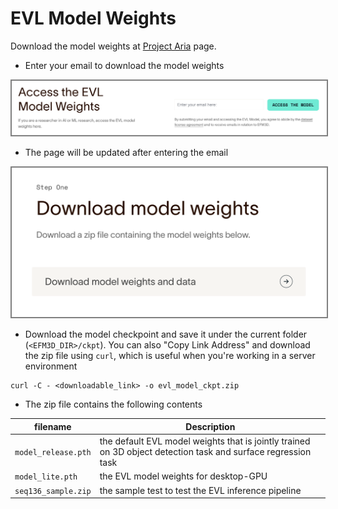 # EVL Model Weights

Download the model weights at
[Project Aria](https://www.projectaria.com/research/efm3D/) page.

- Enter your email to download the model weights

<img src="../assets/access_evl.png" alt="access_evl" style="width: 1200px; border: 2px solid grey;">

- The page will be updated after entering the email

<img src="../assets/download_evl.png" alt="download_evl" style="width: 800px; border: 2px solid grey;">

- Download the model checkpoint and save it under the current folder
  (`<EFM3D_DIR>/ckpt`). You can also "Copy Link Address" and download the zip
  file using `curl`, which is useful when you're working in a server environment

```
curl -C - <downloadable_link> -o evl_model_ckpt.zip
```

- The zip file contains the following contents

| filename            | Description                                                                                                   |
| ------------------- | ------------------------------------------------------------------------------------------------------------- |
| `model_release.pth` | the default EVL model weights that is jointly trained on 3D object detection task and surface regression task |
| `model_lite.pth`    | the EVL model weights for desktop-GPU                                                                         |
| `seq136_sample.zip` | the sample test to test the EVL inference pipeline                                                            |
